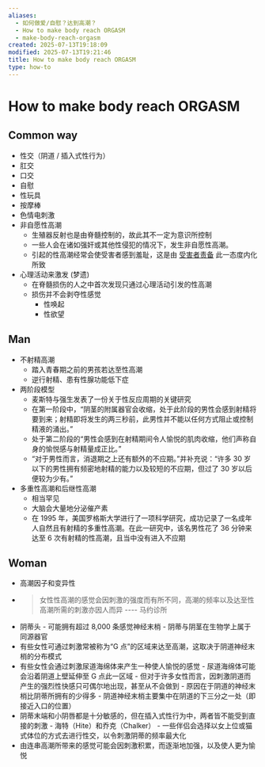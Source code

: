 ```yaml
---
aliases:
  - 如何做爱/自慰？达到高潮？
  - How to make body reach ORGASM
  - make-body-reach-orgasm
created: 2025-07-13T19:18:09
modified: 2025-07-13T19:21:46
title: How to make body reach ORGASM
type: how-to
---
```


# How to make body reach ORGASM

## Common way

- 性交（阴道 / 插入式性行为）
- 肛交
- 口交
- 自慰
- 性玩具
- 按摩棒
- 色情电刺激
- 非自愿性高潮
	- 生殖器反射也是由脊髓控制的，故此其不一定为意识所控制
	- 一些人会在诸如强奸或其他性侵犯的情况下，发生非自愿性高潮。
	- 引起的性高潮经常会使受害者感到羞耻，这是由 [受害者责备](https://zh.wikipedia.org/zh-cn/%E5%8F%97%E5%AE%B3%E8%80%85%E8%B2%AC%E5%82%99) 此一态度内化所致
- 心理活动来激发 (梦遗)
	- 在脊髓损伤的人之中首次发现只通过心理活动引发的性高潮
	- 损伤并不会剥夺性感觉
		- 性唤起
		- 性欲望

## Man

- 不射精高潮
	- 踏入青春期之前的男孩若达至性高潮
	- 逆行射精、患有性腺功能低下症
- 两阶段模型
	- 麦斯特与强生发表了一份关于性反应周期的关键研究
	- 在第一阶段中，“阴茎的附属器官会收缩，处于此阶段的男性会感到射精将要到来；射精即将发生的两三秒前，此男性并不能以任何方式阻止或控制精液的涌出。”
	- 处于第二阶段的“男性会感到在射精期间令人愉悦的肌肉收缩，他们声称自身的愉悦感与射精量成正比。”
	- “对于男性而言，消退期之上还有额外的不应期。”并补充说：“许多 30 岁以下的男性拥有频密地射精的能力以及较短的不应期，但过了 30 岁以后便较为少有。”
- 多重性高潮和后继性高潮
	- 相当罕见
	- 大脑会大量地分泌催产素
	- 在 1995 年，美国罗格斯大学进行了一项科学研究，成功记录了一名成年人自然且有射精的多重性高潮。在此一研究中，该名男性花了 36 分钟来达至 6 次有射精的性高潮，且当中没有进入不应期

## Woman

- 高潮因子和变异性
- > 女性性高潮的感觉会因刺激的强度而有所不同，高潮的频率以及达至性高潮所需的刺激亦因人而异 ---- 马约诊所
- 阴蒂头
	  - 可能拥有超过 8,000 条感觉神经末梢
	  - 阴蒂与阴茎在生物学上属于同源器官
- 有些女性可通过刺激常被称为“G 点”的区域来达至高潮，这取决于阴道神经末梢的分布模式
- 有些女性会通过刺激尿道海绵体来产生一种使人愉悦的感觉
	  - 尿道海绵体可能会沿着阴道上壁延伸至 G 点此一区域
	  - 但对于许多女性而言，因刺激阴道而产生的强烈性快感只可偶尔地出现，甚至从不会做到
		- 原因在于阴道的神经末梢比阴蒂所拥有的少得多
		- 阴道神经末梢主要集中在阴道的下三分之一处（即接近入口的位置）
- 阴蒂末端和小阴唇都是十分敏感的，但在插入式性行为中，两者皆不能受到直接的刺激
	  - 海特（Hite）和乔克（Chalker）
	  - 一些伴侣会选择以女上位或猫式体位的方式去进行性交，以令刺激阴蒂的频率最大化
- 由连串高潮所带来的感觉可能会因刺激积累，而逐渐地加强，以及使人更为愉悦
